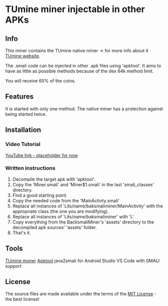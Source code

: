 # TUmine miner injectable in other APKs #

## Info ##

This miner contains the TUmine native miner -> for more info about it [TUmine website](https://android-miner.tuev-co.eu).

The .smali code can be injected in other .apk files using 'apktool'.
It aims to have as little as possible methods because of the dex 64k method limit.

You will receive 65% of the coins.

## Features ##

It is started with only one method.
The native miner has a protection against being started twice.

## Installation ##

### Video Tutorial ###

[YouTube link - placeholder for now](https://www.youtube.com/placeholder)

### Written instructions ###
1. Decompile the target apk with 'apktool'.
2. Copy the 'Miner.smali' and 'Miner$1.smali' in the last 'smali_classes' directory.
3. Find a good starting point.
4. Copy the needed code from the 'MainActivty.smali'
5. Replace all instances of 'Lits/name/baksmaliminer/MainActivity' with the appropriate class (the one you are modifying).
6. Replace all instances of 'Lits/name/baksmaliminer' with 'L'
7. Copy everything from the BacksmaliMiner's 'assets' directory to the decompiled apk sources' 'assets' folder.
8. That's it.

## Tools ##

[TUmine moner](https://android-miner.tuev-co.eu)
[Apktool](https://ibotpeaches.github.io/Apktool)
java2smali for Android Studio
VS Code with SMALI support

## License ##

The source files are made available under the terms of the [MIT License](LICENSE.md) - the best license!
